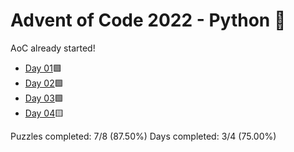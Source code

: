 # Advent of Code 2022 - Python 🐍

AoC already started!

* [Day 01](Day01)🟩
* [Day 02](Day02)🟩
* [Day 03](Day03)🟩
* [Day 04](Day04)🟨

Puzzles completed: 7/8 (87.50%)
Days completed: 3/4 (75.00%)
